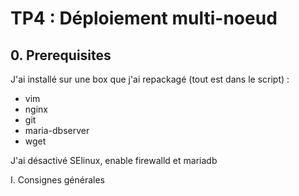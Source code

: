 # TP4 : Déploiement multi-noeud


## 0. Prerequisites

J'ai installé sur une box que j'ai repackagé (tout est dans le script) :
- vim
- nginx
- git
- maria-dbserver
- wget


J'ai désactivé SElinux, enable firewalld et mariadb

I. Consignes générales